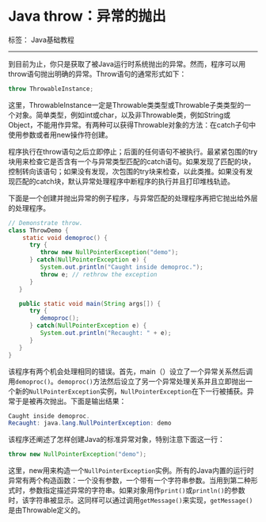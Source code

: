 # Java throw：异常的抛出

标签： Java基础教程

---

到目前为止，你只是获取了被Java运行时系统抛出的异常。然而，程序可以用throw语句抛出明确的异常。Throw语句的通常形式如下：

```java
throw ThrowableInstance;
```
这里，ThrowableInstance一定是Throwable类类型或Throwable子类类型的一个对象。简单类型，例如int或char，以及非Throwable类，例如String或Object，不能用作异常。有两种可以获得Throwable对象的方法：在catch子句中使用参数或者用new操作符创建。

程序执行在throw语句之后立即停止；后面的任何语句不被执行。最紧紧包围的try块用来检查它是否含有一个与异常类型匹配的catch语句。如果发现了匹配的块，控制转向该语句；如果没有发现，次包围的try块来检查，以此类推。如果没有发现匹配的catch块，默认异常处理程序中断程序的执行并且打印堆栈轨迹。

下面是一个创建并抛出异常的例子程序，与异常匹配的处理程序再把它抛出给外层的处理程序。

```java
// Demonstrate throw.
class ThrowDemo {
    static void demoproc() {
      try {
         throw new NullPointerException("demo");
      } catch(NullPointerException e) {
         System.out.println("Caught inside demoproc.");
         throw e; // rethrow the exception
      }
   }

   public static void main(String args[]) {
      try {
         demoproc();
      } catch(NullPointerException e) {
         System.out.println("Recaught: " + e);
      }
   }
}
```

该程序有两个机会处理相同的错误。首先，main（）设立了一个异常关系然后调用`demoproc()`。`demoproc()`方法然后设立了另一个异常处理关系并且立即抛出一个新的`NullPointerException`实例，`NullPointerException`在下一行被捕获。异常于是被再次抛出。下面是输出结果：

```java
Caught inside demoproc.
Recaught: java.lang.NullPointerException: demo
```

该程序还阐述了怎样创建Java的标准异常对象，特别注意下面这一行：

```java
throw new NullPointerException("demo");
```

这里，new用来构造一个`NullPointerException`实例。所有的Java内置的运行时异常有两个构造函数：一个没有参数，一个带有一个字符串参数。当用到第二种形式时，参数指定描述异常的字符串。如果对象用作`print()`或`println()`的参数时，该字符串被显示。这同样可以通过调用`getMessage()`来实现，`getMessage()`是由Throwable定义的。
